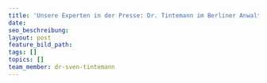 ```yaml
---
title: 'Unsere Experten in der Presse: Dr. Tintemann im Berliner Anwaltsblatt'
date:
seo_beschreibung:
layout: post
feature_bild_path:
tags: []
topics: []
team_member: dr-sven-tintemann
---
```

